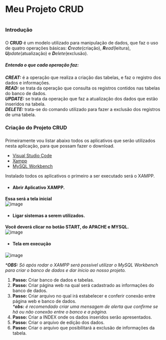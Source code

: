 # **Meu Projeto  CRUD** <h1>

### Introdução <h3>

O **CRUD** é um modelo utilizado para manipulação de dados, que faz o uso de quatro operações básicas: _**C**reate_(criação), _**R**ead_(leitura), _**U**pdate_(atualização) e _**D**elete_(exclusão).

##### Entenda o que cada operação faz: <h4>
_**CREAT:**_ é a operação que realiza a criação das tabelas, e faz o registro dos dados e informações. 
<br> _**READ:**_ se trata da operação que consulta os registros contidos nas tabelas do banco de dados.
<br> _**UPDATE:**_ se trata da operação que faz a atualização dos dados que estão inseridos na tabela.
<br> _**DELETE:**_ trata-se do comando utilizado para fazer a exclusão dos registros de uma tabela.

### Criação do Projeto CRUD <h3>

Primeiramente vou listar abaixo todos os aplicativos que serão utilizados nesta aplicação, para que possam fazer o download.
* [Visual Studio Code](https://code.visualstudio.com/download)
* [Xampp](https://www.apachefriends.org/pt_br/download.html)
* [MySQL Workbench](https://www.mysql.com/products/workbench/)

Instalado todos os aplicativos o primeiro a ser executado será o XAMPP.

* #### Abrir Aplicativo XAMPP.<h4>
**Essa será a tela inicial**
<br>![image](https://user-images.githubusercontent.com/128431873/228098123-7b9acbc0-1efd-4792-b0d1-1b11ff357cd4.png)

* #### Ligar sistemas a serem utilizados.<h4>
**Você deverá clicar no botão **START**, do APACHE e MYSQL.**
<br>![image](https://user-images.githubusercontent.com/128431873/228099546-c8aebced-1e28-4877-b33c-23c31196c986.png)

* #### **Tela em execução**<h4>
![image](https://user-images.githubusercontent.com/128431873/228098930-edb95fad-26d0-4625-b16b-90192490ecbf.png)


_***OBS:** Só após rodar o XAMPP será possível utilizar o MySQL Workbench para criar o banco de dados e dar ínicio ao nosso projeto._

1. **Passo:** Criar banco de dados e tabelas.
2. **Passo:** Criar página web na qual será cadastrado as informações do banco de dados.
3. **Passo:** Criar arquivo no qual irá estabelecer e conferir conexão entre página web e banco de dados.
<br>_***obs:** é recomendado criar uma mensagem de alerta que confirme se há ou não conexão entre o banco e a página._
4. **Passo:** Criar a INDEX onde os dados inseridos serão apresentados.
5. **Passo:** Criar o arquivo de edição dos dados.
6. **Passo:** Criar o arquivo que posibilitará a exclusão de informações da tabela.



